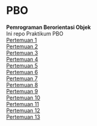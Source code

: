 # PBO
 **Pemrograman Berorientasi Objek**  
 Ini repo Praktikum PBO   
[Pertemuan 1](https://github.com/najibun/PBO/tree/pertemuan1)  
[Pertemuan 2](https://github.com/najibun/PBO/tree/pertemuan2)  
[Pertemuan 3](https://github.com/najibun/PBO/tree/pertemuan3)  
[Pertemuan 4](https://github.com/najibun/PBO/tree/pertemuan4)  
[Pertemuan 5](https://github.com/najibun/PBO/tree/pertemuan5)  
[Pertemuan 6](https://github.com/najibun/PBO/tree/pertemuan6)  
[Pertemuan 7](https://github.com/najibun/PBO/tree/pertemuan7)  
[Pertemuan 8](https://github.com/najibun/PBO/tree/pertemuan8)  
[Pertemuan 9](https://github.com/najibun/PBO/tree/pertemuan9)  
[Pertemuan 10](https://github.com/najibun/PBO/tree/pertemuan10)  
[Pertemuan 11](https://github.com/najibun/PBO/tree/pertemuan11)  
[Pertemuan 12](https://github.com/najibun/PBO/tree/pertemuan12)  
[Pertemuan 13](https://github.com/najibun/PBO/tree/pertemuan13)  